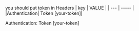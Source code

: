 you should put token in Headers
| key | VALUE |
| --- | ----- |
|Authentication| Token [your-token]|

Authentication: Token [your-token]
